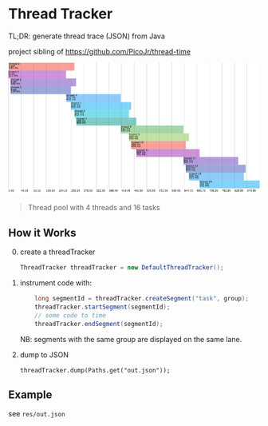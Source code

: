 # Thread Tracker

TL;DR: generate thread trace (JSON) from Java

project sibling of <https://github.com/PicoJr/thread-time>

![example.png](res/out.png)

> Thread pool with 4 threads and 16 tasks

## How it Works

0. create a threadTracker

    ``` java
    ThreadTracker threadTracker = new DefaultThreadTracker();
    ```

1. instrument code with:

    ``` java
        long segmentId = threadTracker.createSegment("task", group);
        threadTracker.startSegment(segmentId);
        // some code to time
        threadTracker.endSegment(segmentId);
    ```
    
    NB: segments with the same group are displayed on the same lane.

2. dump to JSON

    ```
    threadTracker.dump(Paths.get("out.json"));
    ```

## Example

see `res/out.json`
